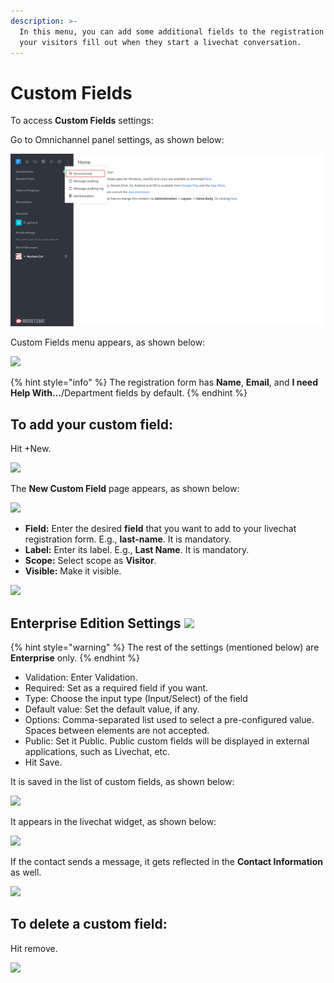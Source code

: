 ```yaml
---
description: >-
  In this menu, you can add some additional fields to the registration form that
  your visitors fill out when they start a livechat conversation.
---
```


# Custom Fields

To access **Custom Fields** settings:

Go to Omnichannel panel settings, as shown below:

![](<../../.gitbook/assets/0 (8) (5) (5) (5) (5) (5) (4) (4) (1) (1) (1) (1) (12) (10) (18).png>)

Custom Fields menu appears, as shown below:

![](<../../.gitbook/assets/1 (7).png>)

{% hint style="info" %}
The registration form has **Name**, **Email**, and **I need Help With…**/Department fields by default.
{% endhint %}

## To add your custom field:

Hit +New.

![](<../../.gitbook/assets/2022-01-23\_18-36-40 (1).png>)

The **New Custom Field** page appears, as shown below:

![](../../.gitbook/assets/2022-01-23\_18-47-17.png)

* **Field:** Enter the desired **field** that you want to add to your livechat registration form. E.g., **last-name**. It is mandatory.
* **Label:** Enter its label. E.g., **Last Name**. It is mandatory.
* **Scope:** Select scope as **Visitor**.
* **Visible:** Make it visible.

![](../../.gitbook/assets/2022-01-23\_18-44-32.png)

## Enterprise Edition Settings ![](../../.gitbook/assets/2022-01-23\_20-47-25.png)

{% hint style="warning" %}
The rest of the settings (mentioned below) are **Enterprise** only.
{% endhint %}

* Validation: Enter Validation.
* Required: Set as a required field if you want.
* Type: Choose the input type (Input/Select) of the field
* Default value: Set the default value, if any.
* Options: Comma-separated list used to select a pre-configured value. Spaces between elements are not accepted.
* Public: Set it Public. Public custom fields will be displayed in external applications, such as Livechat, etc.
* Hit Save.

It is saved in the list of custom fields, as shown below:

![](../../.gitbook/assets/2022-01-23\_21-00-43.png)

It appears in the livechat widget, as shown below:

![](<../../.gitbook/assets/2022-01-23\_21-10-25 (2).png>)

If the contact sends a message, it gets reflected in the **Contact Information** as well.

![](<../../.gitbook/assets/2022-01-23\_21-13-12 (1).png>)

## To delete a custom field:

Hit remove.

![](<../../.gitbook/assets/2022-01-23\_21-00-43 (2).png>)
